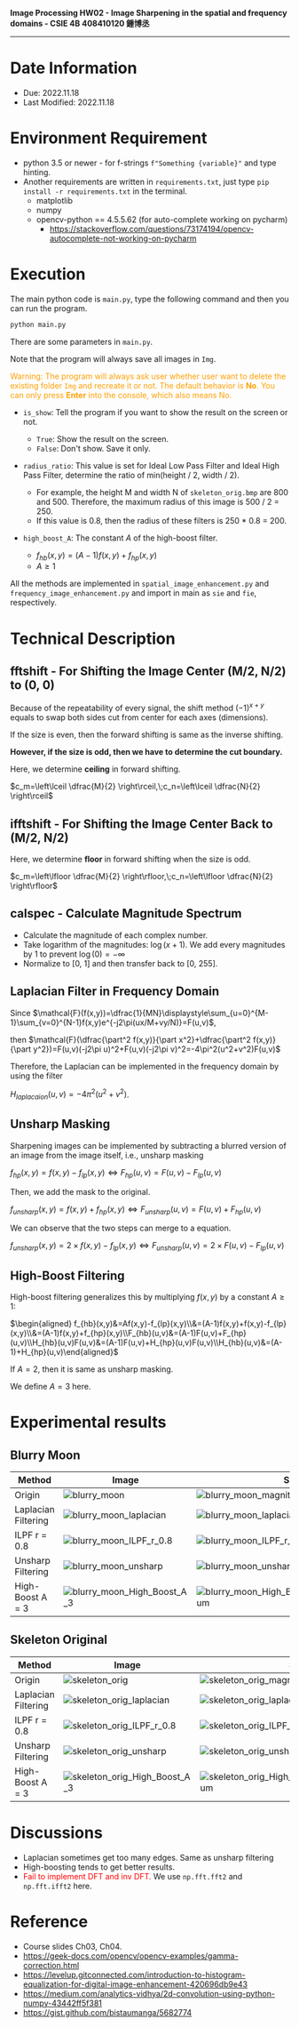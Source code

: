 **Image Processing HW02 \- Image Sharpening in the spatial and frequency domains \- CSIE 4B 408410120 鍾博丞**

---

# Date Information

- Due: 2022.11.18
- Last Modified: 2022.11.18



# Environment Requirement

- python 3.5 or newer \- for f-strings `f"Something {variable}"` and type hinting.
- Another requirements are written in `requirements.txt`, just type `pip install -r requirements.txt`  in the terminal. 
  - matplotlib
  - numpy
  - opencv-python == 4.5.5.62 (for auto\-complete working on pycharm)
    - https://stackoverflow.com/questions/73174194/opencv-autocomplete-not-working-on-pycharm



# Execution

The main python code is `main.py`, type the following command and then you can run the program.

```bash
python main.py
```

There are some parameters in `main.py`.

Note that the program will always save all images in `Img`. 

<font color=#FF9F00>Warning: The program will always ask user whether user want to delete the existing folder `Img` and recreate it or not. The default behavior is **No**. You can only press **Enter** into the console, which also means No.</font>

- `is_show`: Tell the program if you want to show the result on the screen or not. 
  - `True`: Show the result on the screen.
  - `False`: Don't show. Save it only.
- `radius_ratio`: This value is set for Ideal Low Pass Filter and Ideal High Pass Filter, determine the ratio of min(height / 2, width / 2).
  - For example, the height M and width N of `skeleton_orig.bmp` are 800 and 500. Therefore, the maximum radius of this image is 500 / 2 = 250.
  - If this value is 0.8, then the radius of these filters is 250 \* 0.8 = 200.

- `high_boost_A`: The constant *A* of the high\-boost filter.
  - $f_{hb}(x,y)=(A-1)f(x,y)+f_{hp}(x,y)$
  - $A \ge 1$


All the methods are implemented in `spatial_image_enhancement.py` and `frequency_image_enhancement.py` and import in main as `sie` and `fie`, respectively.



# Technical Description

## fftshift \- For Shifting the Image Center (M/2, N/2) to (0, 0)

Because of the repeatability of every signal, the shift method $(-1)^{x+y}$ equals to swap both sides cut from center for each axes (dimensions).

If the size is even, then the forward shifting is same as the inverse shifting.

**However, if the size is odd, then we have to determine the cut boundary.**

Here, we determine **ceiling** in forward shifting.

$c_m=\left\lceil \dfrac{M}{2} \right\rceil,\;c_n=\left\lceil \dfrac{N}{2} \right\rceil$



## ifftshift \- For Shifting the Image Center Back to (M/2, N/2)

Here, we determine **floor** in forward shifting when the size is odd.

$c_m=\left\lfloor \dfrac{M}{2} \right\rfloor,\;c_n=\left\lfloor \dfrac{N}{2} \right\rfloor$



## calspec \- Calculate Magnitude Spectrum

- Calculate the magnitude of each complex number.
- Take logarithm of the magnitudes: $\log(x+1)$. We add every magnitudes by 1 to prevent $\log(0)=-\infty$
- Normalize to [0, 1] and then transfer back to [0, 255].



## Laplacian Filter in Frequency Domain

Since $\mathcal{F}(f(x,y))=\dfrac{1}{MN}\displaystyle\sum_{u=0}^{M-1}\sum_{v=0}^{N-1}f(x,y)e^{-j2\pi(ux/M+vy/N)}=F(u,v)$,

then $\mathcal{F}(\dfrac{\part^2 f(x,y)}{\part x^2}+\dfrac{\part^2 f(x,y)}{\part y^2})=F(u,v)(-j2\pi u)^2+F(u,v)(-j2\pi v)^2=-4\pi^2(u^2+v^2)F(u,v)$

Therefore, the Laplacian can be implemented in the frequency domain by using the filter

$H_{laplacaion}(u,v)=-4\pi^2(u^2+v^2)$.



## Unsharp Masking

Sharpening images can be implemented by subtracting a blurred version of an image from the image itself, i.e., unsharp masking

$f_{hp}(x,y)=f(x,y)-f_{lp}(x,y) \Leftrightarrow F_{hp}(u,v)=F(u,v)-F_{lp}(u,v)$

Then, we add the mask to the original.

$f_{unsharp}(x,y)=f(x,y)+f_{hp}(x,y) \Leftrightarrow F_{unsharp}(u,v)=F(u,v)+F_{hp}(u,v)$

We can observe that the two steps can merge to a equation.

$f_{unsharp}(x,y)=2\times f(x,y)-f_{lp}(x,y) \Leftrightarrow F_{unsharp}(u,v)=2\times F(u,v)-F_{lp}(u,v)$



## High-Boost Filtering

High-boost filtering generalizes this by multiplying $f(x,y)$ by a constant $A \ge 1$:

$\begin{aligned} f_{hb}(x,y)&=Af(x,y)-f_{lp}(x,y)\\&=(A-1)f(x,y)+f(x,y)-f_{lp}(x,y)\\&=(A-1)f(x,y)+f_{hp}(x,y)\\F_{hb}(u,v)&=(A-1)F(u,v)+F_{hp}(u,v)\\H_{hb}(u,v)F(u,v)&=(A-1)F(u,v)+H_{hp}(u,v)F(u,v)\\H_{hb}(u,v)&=(A-1)+H_{hp}(u,v)\end{aligned}$

If $A=2$, then it is same as unsharp masking.

We define $A=3$ here.



# Experimental results

## Blurry Moon

| Method              | Image                                                        | Spectrum                                                     |
| ------------------- | ------------------------------------------------------------ | ------------------------------------------------------------ |
| Origin              | ![blurry_moon](./Img/blurry_moon.bmp)                        | ![blurry_moon_magnitude_spectrum](./Img/blurry_moon_magnitude_spectrum.bmp) |
| Laplacian Filtering | ![blurry_moon_laplacian](./Img/blurry_moon_laplacian.bmp)    | ![blurry_moon_laplacian_magnitude_spectrum](./Img/blurry_moon_laplacian_magnitude_spectrum.bmp) |
| ILPF r = 0.8        | ![blurry_moon_ILPF_r_0.8](./Img/blurry_moon_ILPF_r_0.8.bmp)  | ![blurry_moon_ILPF_r_0.8_magnitude_spectrum](./Img/blurry_moon_ILPF_r_0.8_magnitude_spectrum.bmp) |
| Unsharp Filtering   | ![blurry_moon_unsharp](./Img/blurry_moon_unsharp.bmp)        | ![blurry_moon_unsharp_magnitude_spectrum](./Img/blurry_moon_unsharp_magnitude_spectrum.bmp) |
| High-Boost A = 3    | ![blurry_moon_High_Boost_A_3](./Img/blurry_moon_High_Boost_A_3.bmp) | ![blurry_moon_High_Boost_A_3_magnitude_spectrum](./Img/blurry_moon_High_Boost_A_3_magnitude_spectrum.bmp) |



## Skeleton Original

| Method              | Image                                                        | Spectrum                                                     |
| ------------------- | ------------------------------------------------------------ | ------------------------------------------------------------ |
| Origin              | ![skeleton_orig](./Img/skeleton_orig.bmp)                    | ![skeleton_orig_magnitude_spectrum](./Img/skeleton_orig_magnitude_spectrum.bmp) |
| Laplacian Filtering | ![skeleton_orig_laplacian](./Img/skeleton_orig_laplacian.bmp) | ![skeleton_orig_laplacian_magnitude_spectrum](./Img/skeleton_orig_laplacian_magnitude_spectrum.bmp) |
| ILPF r = 0.8        | ![skeleton_orig_ILPF_r_0.8](./Img/skeleton_orig_ILPF_r_0.8.bmp) | ![skeleton_orig_ILPF_r_0.8_magnitude_spectrum](./Img/skeleton_orig_ILPF_r_0.8_magnitude_spectrum.bmp) |
| Unsharp Filtering   | ![skeleton_orig_unsharp](./Img/skeleton_orig_unsharp.bmp)    | ![skeleton_orig_unsharp_magnitude_spectrum](./Img/skeleton_orig_unsharp_magnitude_spectrum.bmp) |
| High-Boost A = 3    | ![skeleton_orig_High_Boost_A_3](./Img/skeleton_orig_High_Boost_A_3.bmp) | ![skeleton_orig_High_Boost_A_3_magnitude_spectrum](./Img/skeleton_orig_High_Boost_A_3_magnitude_spectrum.bmp) |



# Discussions

- Laplacian sometimes get too many edges. Same as unsharp filtering
- High-boosting tends to get better results.
- <font color=#FF0000>Fail to implement DFT and inv DFT.</font> We use `np.fft.fft2` and `np.fft.ifft2` here.




# Reference

- Course slides Ch03, Ch04.
- https://geek-docs.com/opencv/opencv-examples/gamma-correction.html
- https://levelup.gitconnected.com/introduction-to-histogram-equalization-for-digital-image-enhancement-420696db9e43
- https://medium.com/analytics-vidhya/2d-convolution-using-python-numpy-43442ff5f381
- https://gist.github.com/bistaumanga/5682774

